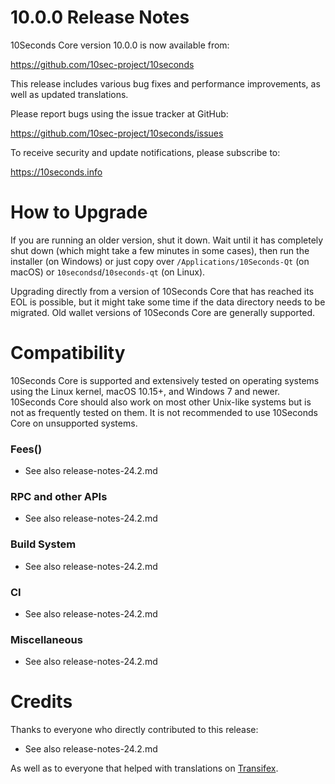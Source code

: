 10.0.0 Release Notes
====================

10Seconds Core version 10.0.0 is now available from:

  <https://github.com/10sec-project/10seconds>

This release includes various bug fixes and performance
improvements, as well as updated translations.

Please report bugs using the issue tracker at GitHub:

  <https://github.com/10sec-project/10seconds/issues>

To receive security and update notifications, please subscribe to:

  <https://10seconds.info>

How to Upgrade
==============

If you are running an older version, shut it down. Wait until it has completely
shut down (which might take a few minutes in some cases), then run the
installer (on Windows) or just copy over `/Applications/10Seconds-Qt` (on macOS)
or `10secondsd`/`10seconds-qt` (on Linux).

Upgrading directly from a version of 10Seconds Core that has reached its EOL is
possible, but it might take some time if the data directory needs to be migrated. Old
wallet versions of 10Seconds Core are generally supported.

Compatibility
==============

10Seconds Core is supported and extensively tested on operating systems
using the Linux kernel, macOS 10.15+, and Windows 7 and newer.  10Seconds
Core should also work on most other Unix-like systems but is not as
frequently tested on them.  It is not recommended to use 10Seconds Core on
unsupported systems.

### Fees()

- See also release-notes-24.2.md

### RPC and other APIs

- See also release-notes-24.2.md

### Build System

- See also release-notes-24.2.md

### CI

- See also release-notes-24.2.md

### Miscellaneous

- See also release-notes-24.2.md

Credits
=======

Thanks to everyone who directly contributed to this release:

- See also release-notes-24.2.md

As well as to everyone that helped with translations on
[Transifex](https://www.transifex.com/bitcoin/bitcoin/).
